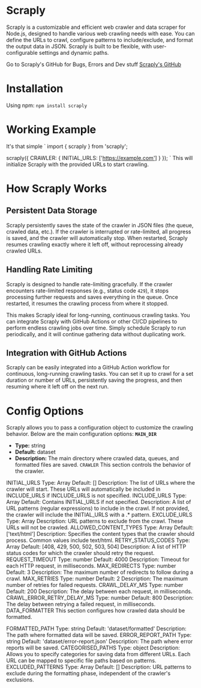 # Scraply
Scraply is a customizable and efficient web crawler and data scraper for Node.js, designed to handle various web crawling needs with ease. You can define the URLs to crawl, configure patterns to include/exclude, and format the output data in JSON. Scraply is built to be flexible, with user-configurable settings and dynamic paths.

Go to Scraply's GitHub for Bugs, Errors and Dev stuff [Scraply's GitHub](https://github.com/pauserratgutierrez/scraply)

# Installation
Using npm:
`npm install scraply`

# Working Example
It's that simple
`
import { scraply } from 'scraply';

scraply({
  CRAWLER: {
    INITIAL_URLS: ['https://example.com']
  }
});
`
This will initialize Scraply with the provided URLs to start crawling.

# How Scraply Works
## Persistent Data Storage
Scraply persistently saves the state of the crawler in JSON files (the queue, crawled data, etc.). If the crawler is interrupted or rate-limited, all progress is saved, and the crawler will automatically stop. When restarted, Scraply resumes crawling exactly where it left off, without reprocessing already crawled URLs.

## Handling Rate Limiting
Scraply is designed to handle rate-limiting gracefully. If the crawler encounters rate-limited responses (e.g., status code `429`), it stops processing further requests and saves everything in the queue. Once restarted, it resumes the crawling process from where it stopped.

This makes Scraply ideal for long-running, continuous crawling tasks. You can integrate Scraply with GitHub Actions or other CI/CD pipelines to perform endless crawling jobs over time. Simply schedule Scraply to run periodically, and it will continue gathering data without duplicating work.

## Integration with GitHub Actions
Scraply can be easily integrated into a GitHub Action workflow for continuous, long-running crawling tasks. You can set it up to crawl for a set duration or number of URLs, persistently saving the progress, and then resuming where it left off on the next run.

# Config Options
Scraply allows you to pass a configuration object to customize the crawling behavior. Below are the main configuration options:
**`MAIN_DIR`**
- **Type:** string
- **Default:** dataset
- **Description:** The main directory where crawled data, queues, and formatted files are saved.
`CRAWLER`
This section controls the behavior of the crawler.

INITIAL_URLS
Type: Array<string>
Default: []
Description: The list of URLs where the crawler will start. These URLs will automatically be included in INCLUDE_URLS if INCLUDE_URLS is not specified.
INCLUDE_URLS
Type: Array<string>
Default: Contains INITIAL_URLS if not specified.
Description: A list of URL patterns (regular expressions) to include in the crawl. If not provided, the crawler will include the INITIAL_URLS with a .* pattern.
EXCLUDE_URLS
Type: Array<string>
Description: URL patterns to exclude from the crawl. These URLs will not be crawled.
ALLOWED_CONTENT_TYPES
Type: Array<string>
Default: ['text/html']
Description: Specifies the content types that the crawler should process. Common values include text/html.
RETRY_STATUS_CODES
Type: Array<number>
Default: [408, 429, 500, 502, 503, 504]
Description: A list of HTTP status codes for which the crawler should retry the request.
REQUEST_TIMEOUT
Type: number
Default: 4000
Description: Timeout for each HTTP request, in milliseconds.
MAX_REDIRECTS
Type: number
Default: 3
Description: The maximum number of redirects to follow during a crawl.
MAX_RETRIES
Type: number
Default: 2
Description: The maximum number of retries for failed requests.
CRAWL_DELAY_MS
Type: number
Default: 200
Description: The delay between each request, in milliseconds.
CRAWL_ERROR_RETRY_DELAY_MS
Type: number
Default: 800
Description: The delay between retrying a failed request, in milliseconds.
DATA_FORMATTER
This section configures how crawled data should be formatted.

FORMATTED_PATH
Type: string
Default: 'dataset/formatted'
Description: The path where formatted data will be saved.
ERROR_REPORT_PATH
Type: string
Default: 'dataset/error-report.json'
Description: The path where error reports will be saved.
CATEGORISED_PATHS
Type: object
Description: Allows you to specify categories for saving data from different URLs. Each URL can be mapped to specific file paths based on patterns.
EXCLUDED_PATTERNS
Type: Array<string>
Default: []
Description: URL patterns to exclude during the formatting phase, independent of the crawler's exclusions.